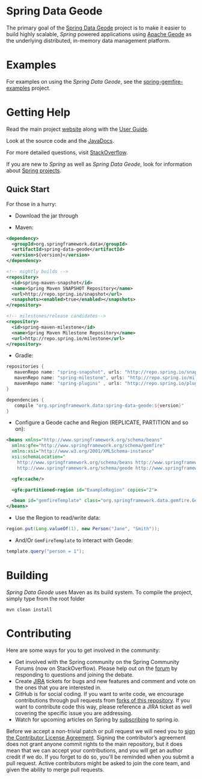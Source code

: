 Spring Data Geode
=================

The primary goal of the [Spring Data Geode](http://projects.spring.io/spring-data-gemfire) project is to 
make it easier to build highly scalable, _Spring_ powered applications using [Apache Geode](http://geode.apache.org/) 
as the underlying distributed, in-memory data management platform.

# Examples

For examples on using the _Spring Data Geode_, see the [spring-gemfire-examples](https://github.com/SpringSource/spring-gemfire-examples) project.

# Getting Help

Read the main project [website](http://projects.spring.io/spring-data-gemfire/) along with the [User Guide](http://docs.spring.io/spring-data-gemfire/docs/current/reference/html/).

Look at the source code and the [JavaDocs](http://docs.spring.io/spring-data-gemfire/docs/current/api/).

For more detailed questions, visit [StackOverflow](https://stackoverflow.com/questions/tagged/spring-data-gemfire).

If you are new to _Spring_ as well as _Spring Data Geode_, look for information about [Spring projects](http://spring.io/projects).

Quick Start
-----------

For those in a hurry:

* Download the jar through

* Maven:

~~~~~ xml
<dependency>
  <groupId>org.springframework.data</groupId>
  <artifactId>spring-data-geode</artifactId>
  <version>${version}</version>
</dependency>

<!-- nightly builds -->
<repository>
  <id>spring-maven-snapshot</id>
  <name>Spring Maven SNAPSHOT Repository</name>
  <url>http://repo.spring.io/snapshot</url>
  <snapshots><enabled>true</enabled></snapshots>
</repository>

<!-- milestones/release candidates-->
<repository>
  <id>spring-maven-milestone</id>
  <name>Spring Maven Milestone Repository</name>
  <url>http://repo.spring.io/milestone</url>
</repository>
~~~~~

* Gradle:

~~~~~ groovy
repositories {
   mavenRepo name: "spring-snapshot", urls: "http://repo.spring.io/snapshot"
   mavenRepo name: "spring-milestone", urls: "http://repo.spring.io/milestone"
   mavenRepo name: "spring-plugins" , urls: "http://repo.spring.io/plugins-release"
}

dependencies {
   compile "org.springframework.data:spring-data-geode:${version}"
}
~~~~~

* Configure a Geode cache and Region (REPLICATE, PARTITION and so on):

~~~~~ xml
<beans xmlns="http://www.springframework.org/schema/beans"
  xmlns:gfe="http://www.springframework.org/schema/gemfire"
  xmlns:xsi="http://www.w3.org/2001/XMLSchema-instance"
  xsi:schemaLocation="
    http://www.springframework.org/schema/beans http://www.springframework.org/schema/beans/spring-beans.xsd
    http://www.springframework.org/schema/geode http://www.springframework.org/schema/gemfire/spring-geode.xsd">

  <gfe:cache/>

  <gfe:partitioned-region id="ExampleRegion" copies="2">

  <bean id="gemfireTemplate" class="org.springframework.data.gemfire.GemfireTemplate" p:region-ref="ExampleRegion"/>
</beans>
~~~~~

* Use the Region to read/write data:

~~~~~ java
region.put(Long.valueOf(1), new Person("Jane", "Smith"));
~~~~~

* And/Or `GemFireTemplate` to interact with Geode:

~~~~~ java
template.query("person = 1");
~~~~~

# Building

_Spring Data Geode_ uses Maven as its build system. To compile the project, simply type from the root folder

    mvn clean install

# Contributing


Here are some ways for you to get involved in the community:

* Get involved with the Spring community on the Spring Community Forums (now on StackOverflow).  Please help out on the [forum](https://stackoverflow.com/questions/tagged/spring-data-gemfire) by responding to questions and joining the debate.
* Create [JIRA](https://jira.spring.io/browse/SGF) tickets for bugs and new features and comment and vote on the ones that you are interested in.
* GitHub is for social coding. If you want to write code, we encourage contributions through pull requests from [forks of this repository](http://help.github.com/forking/). If you want to contribute code this way, please reference a JIRA ticket as well covering the specific issue you are addressing.
* Watch for upcoming articles on Spring by [subscribing](http://spring.io/blog) to spring.io.

Before we accept a non-trivial patch or pull request we will need you to [sign the Contributor License Agreement](https://cla.pivotal.io/sign/spring). Signing the contributor’s agreement does not grant anyone commit rights to the main repository, but it does mean that we can accept your contributions, and you will get an author credit if we do. If you forget to do so, you'll be reminded when you submit a pull request. Active contributors might be asked to join the core team, and given the ability to merge pull requests.
